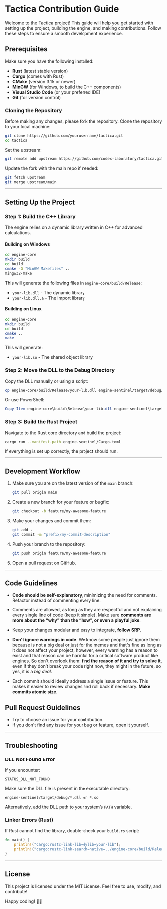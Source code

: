 # Tactica Contribution Guide

Welcome to the Tactica project! This guide will help you get started with setting up the project, building the engine, and making contributions. Follow these steps to ensure a smooth development experience.

## Prerequisites
Make sure you have the following installed:
- **Rust** (latest stable version)
- **Cargo** (comes with Rust)
- **CMake** (version 3.15 or newer)
- **MinGW** (for Windows, to build the C++ components)
- **Visual Studio Code** (or your preferred IDE)
- **Git** (for version control)

### Cloning the Repository
Before making any changes, please fork the repository. 
Clone the repository to your local machine:
```bash
git clone https://github.com/yourusername/tactica.git
cd tactica
```

Set the upstream:
```bash
git remote add upstream https://github.com/codex-laboratory/tactica.git
```

Update the fork with the main repo if needed:
```bash
git fetch upstream
git merge upstream/main
```

---

## Setting Up the Project
### Step 1: Build the C++ Library
The engine relies on a dynamic library written in C++ for advanced calculations.

#### Building on Windows
```bash
cd engine-core
mkdir build
cd build
cmake -G "MinGW Makefiles" ..
mingw32-make
```
This will generate the following files in `engine-core/build/Release`:
- `your-lib.dll` - The dynamic library
- `your-lib.dll.a` - The import library

#### Building on Linux
```bash
cd engine-core
mkdir build
cd build
cmake ..
make
```
This will generate:
- `your-lib.so` - The shared object library

### Step 2: Move the DLL to the Debug Directory
Copy the DLL manually or using a script:
```bash
cp engine-core/build/Release/your-lib.dll engine-sentinel/target/debug/
```
Or use PowerShell:
```powershell
Copy-Item engine-core\build\Release\your-lib.dll engine-sentinel\target\debug\
```

### Step 3: Build the Rust Project
Navigate to the Rust core directory and build the project:
```bash
cargo run --manifest-path engine-sentinel/Cargo.toml
```
If everything is set up correctly, the project should run.

---

## Development Workflow
1. Make sure you are on the latest version of the `main` branch:
   ```bash
   git pull origin main
   ```
2. Create a new branch for your feature or bugfix:
   ```bash
   git checkout -b feature/my-awesome-feature
   ```
3. Make your changes and commit them:
   ```bash
   git add .
   git commit -m "prefix/my-commit-description"
   ```
4. Push your branch to the repository:
   ```bash
   git push origin feature/my-awesome-feature
   ```
5. Open a pull request on GitHub.

---

## Code Guidelines
- **Code should be self-explanatory**, minimizing the need for comments. Refactor instead of commenting every line.

- Comments are allowed, as long as they are respectful and not explaining every single line of code (keep it simple). Make sure **comments are more about the “why” than the “how”, or even a playful joke**.

- Keep your changes modular and easy to integrate, **follow SRP**.

- **Don't ignore warnings in code**. We know some people just ignore them because is not a big deal or just for the memes and that's fine as long as it does not affect your project, however, every warning has a reason to exist and that reason can be harmful for a critical software product like engines. So don't overlook them: **find the reason of it and try to solve it**, even if they don’t break your code right now, they might in the future, so yes, it is a *big deal*.

- Each commit should ideally address a single issue or feature. This makes it easier to review changes and roll back if necessary. **Make commits atomic size**.

## Pull Request Guidelines
- Try to choose an issue for your contribution.
- If you don't find any issue for your bug or feature, open it yourself. 

---

## Troubleshooting
### DLL Not Found Error
If you encounter:
```
STATUS_DLL_NOT_FOUND
```
Make sure the DLL file is present in the executable directory:
```
engine-sentinel/target/debug/*.dll or *.so
```

Alternatively, add the DLL path to your system’s `PATH` variable.

### Linker Errors (Rust)
If Rust cannot find the library, double-check your `build.rs` script:
```rust
fn main() {
    println!("cargo:rustc-link-lib=dylib=your-lib");
    println!("cargo:rustc-link-search=native=../engine-core/build/Release");
}
```

---

## License
This project is licensed under the MIT License. Feel free to use, modify, and contribute!

Happy coding! 💪🦀

